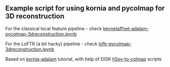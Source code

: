 ## Example script for using kornia and pycolmap for 3D reconstruction

For the classical local feature pipeline - check [keynetaffnet-adalam-pycolmap-3dreconstruction.ipynb](keynetaffnet-adalam-pycolmap-3dreconstruction.ipynb)

For the LoFTR (a bit hacky) pipeline - check [loftr-pycolmap-3dreconstruction.ipynb](loftr-pycolmap-3dreconstruction.ipynb)

Based on [kornia-adalam](https://kornia-tutorials.readthedocs.io/en/latest/image_matching_adalam.html) tutorial, with help of DISK [h5py-to-colmap](https://github.com/cvlab-epfl/disk/tree/master/colmap) scripts
